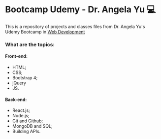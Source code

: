 # Bootcamp Udemy - Dr. Angela Yu :computer:

This is a repository of projects and classes files from Dr. Angela Yu's Udemy Bootcamp in [Web Development](https://www.udemy.com/course/the-complete-web-development-bootcamp/)


### What are the topics:
#### Front-end:

* HTML;
* CSS;
* Bootstrap 4;
* jQuery
* JS.
#### Back-end:

* React.js;
* Node.js;
* Git and Github;
* MongoDB and SQL;
* Building APIs.